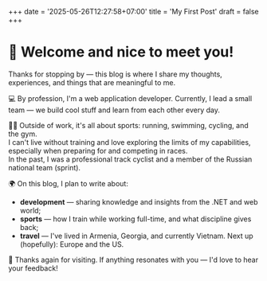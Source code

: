 +++
date = '2025-05-26T12:27:58+07:00'
title = 'My First Post'
draft = false
+++

# 👋 Welcome and nice to meet you!

Thanks for stopping by — this blog is where I share my thoughts, experiences, and things that are meaningful to me.

💻 By profession, I'm a web application developer.
Currently, I lead a small team — we build cool stuff and learn from each other every day.

🏃‍♂️ Outside of work, it's all about sports: running, swimming, cycling, and the gym.  
I can't live without training and love exploring the limits of my capabilities, especially when preparing for and competing in races.  
In the past, I was a professional track cyclist and a member of the Russian national team (sprint).

🌍 On this blog, I plan to write about:
- **development** — sharing knowledge and insights from the .NET and web world;
- **sports** — how I train while working full-time, and what discipline gives back;
- **travel** — I've lived in Armenia, Georgia, and currently Vietnam. Next up (hopefully): Europe and the US.

🙏 Thanks again for visiting. If anything resonates with you — I'd love to hear your feedback!